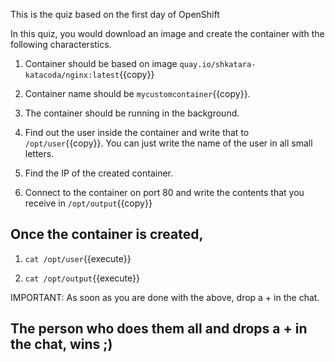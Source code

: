 This is the quiz based on the first day of OpenShift 

In this quiz, you would download an image and create the container with the following characterstics.

1. Container should be based on image `quay.io/shkatara-katacoda/nginx:latest`{{copy}}

2. Container name should be `mycustomcontainer`{{copy}}.

3. The container should be running in the background.

4. Find out the user inside the container and write that to `/opt/user`{{copy}}. You can just write the name of the user in all small letters.

5. Find the IP of the created container.

6. Connect to the container on port 80 and write the contents that you receive in `/opt/output`{{copy}}

## Once the container is created,

1. `cat /opt/user`{{execute}}

2. `cat /opt/output`{{execute}}

IMPORTANT: As soon as you are done with the above, drop a + in the chat. 

## The person who does them all and drops a + in the chat, wins ;)
